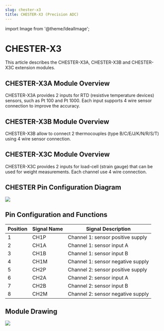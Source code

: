 ```yaml
---
slug: chester-x3
title: CHESTER-X3 (Precision ADC)
---
```

import Image from '@theme/IdealImage';

# CHESTER-X3

This article describes the CHESTER-X3A, CHESTER-X3B and CHESTER-X3C extension modules.

## CHESTER-X3A Module Overview

CHESTER-X3A provides 2 inputs for RTD (resistive temperature devices) sensors, such as Pt 100 and Pt 1000. Each input supports 4 wire sensor connection to improve the accuracy.

## CHESTER-X3B Module Overview

CHESTER-X3B allow to connect 2 thermocouples (type B/C/E/J/K/N/R/S/T) using 4 wire sensor connection.

## CHESTER-X3C Module Overview

CHESTER-X3C provides 2 inputs for load-cell (strain gauge) that can be used for weight measurements. Each channel use 4 wire connection.

## CHESTER Pin Configuration Diagram

![](tb-chester-x3.png)

## Pin Configuration and Functions

| Position | Signal Name | Signal Description                |
| -------- | ----------- | --------------------------------- |
| 1        | CH1P        | Channel 1: sensor positive supply |
| 2        | CH1A        | Channel 1: sensor input A         |
| 3        | CH1B        | Channel 1: sensor input B         |
| 4        | CH1M        | Channel 1: sensor negative supply |
| 5        | CH2P        | Channel 2: sensor positive supply |
| 6        | CH2A        | Channel 2: sensor input A         |
| 7        | CH2B        | Channel 2: sensor input B         |
| 8        | CH2M        | Channel 2: sensor negative supply |

## Module Drawing

![](pc-chester-x3.png)
